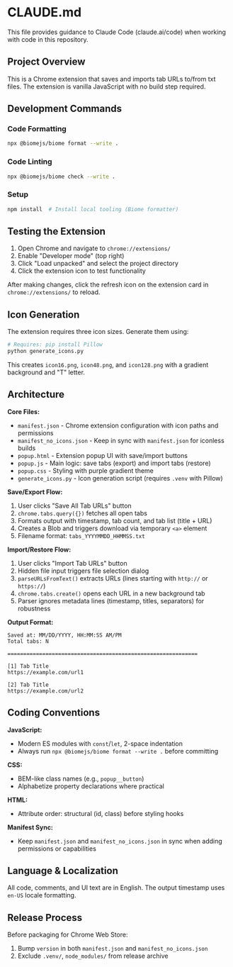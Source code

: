 # CLAUDE.md

This file provides guidance to Claude Code (claude.ai/code) when working with code in this repository.

## Project Overview

This is a Chrome extension that saves and imports tab URLs to/from txt files. The extension is vanilla JavaScript with no build step required.

## Development Commands

### Code Formatting
```bash
npx @biomejs/biome format --write .
```

### Code Linting
```bash
npx @biomejs/biome check --write .
```

### Setup
```bash
npm install  # Install local tooling (Biome formatter)
```

## Testing the Extension

1. Open Chrome and navigate to `chrome://extensions/`
2. Enable "Developer mode" (top right)
3. Click "Load unpacked" and select the project directory
4. Click the extension icon to test functionality

After making changes, click the refresh icon on the extension card in `chrome://extensions/` to reload.

## Icon Generation

The extension requires three icon sizes. Generate them using:

```bash
# Requires: pip install Pillow
python generate_icons.py
```

This creates `icon16.png`, `icon48.png`, and `icon128.png` with a gradient background and "T" letter.

## Architecture

**Core Files:**
- `manifest.json` - Chrome extension configuration with icon paths and permissions
- `manifest_no_icons.json` - Keep in sync with `manifest.json` for iconless builds
- `popup.html` - Extension popup UI with save/import buttons
- `popup.js` - Main logic: save tabs (export) and import tabs (restore)
- `popup.css` - Styling with purple gradient theme
- `generate_icons.py` - Icon generation script (requires `.venv` with Pillow)

**Save/Export Flow:**
1. User clicks "Save All Tab URLs" button
2. `chrome.tabs.query({})` fetches all open tabs
3. Formats output with timestamp, tab count, and tab list (title + URL)
4. Creates a Blob and triggers download via temporary `<a>` element
5. Filename format: `tabs_YYYYMMDD_HHMMSS.txt`

**Import/Restore Flow:**
1. User clicks "Import Tab URLs" button
2. Hidden file input triggers file selection dialog
3. `parseURLsFromText()` extracts URLs (lines starting with `http://` or `https://`)
4. `chrome.tabs.create()` opens each URL in a new background tab
5. Parser ignores metadata lines (timestamp, titles, separators) for robustness

**Output Format:**
```
Saved at: MM/DD/YYYY, HH:MM:SS AM/PM
Total tabs: N

============================================================

[1] Tab Title
https://example.com/url1

[2] Tab Title
https://example.com/url2
```

## Coding Conventions

**JavaScript:**
- Modern ES modules with `const`/`let`, 2-space indentation
- Always run `npx @biomejs/biome format --write .` before committing

**CSS:**
- BEM-like class names (e.g., `popup__button`)
- Alphabetize property declarations where practical

**HTML:**
- Attribute order: structural (id, class) before styling hooks

**Manifest Sync:**
- Keep `manifest.json` and `manifest_no_icons.json` in sync when adding permissions or capabilities

## Language & Localization

All code, comments, and UI text are in English. The output timestamp uses `en-US` locale formatting.

## Release Process

Before packaging for Chrome Web Store:
1. Bump `version` in both `manifest.json` and `manifest_no_icons.json`
2. Exclude `.venv/`, `node_modules/` from release archive
